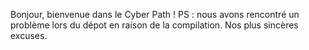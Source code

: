 Bonjour, bienvenue dans le Cyber Path !
PS : nous avons rencontré un problème lors du dépot en raison de la compilation. 
Nos plus sincères excuses.
